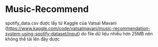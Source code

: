 # Music-Recommend

spotify_data.csv được lấy từ Kaggle của Vatsal Mavani (https://www.kaggle.com/code/vatsalmavani/music-recommendation-system-using-spotify-dataset/input)
do file dữ liệu nhiều hơn 25MB nên không thể tải lên đây được
